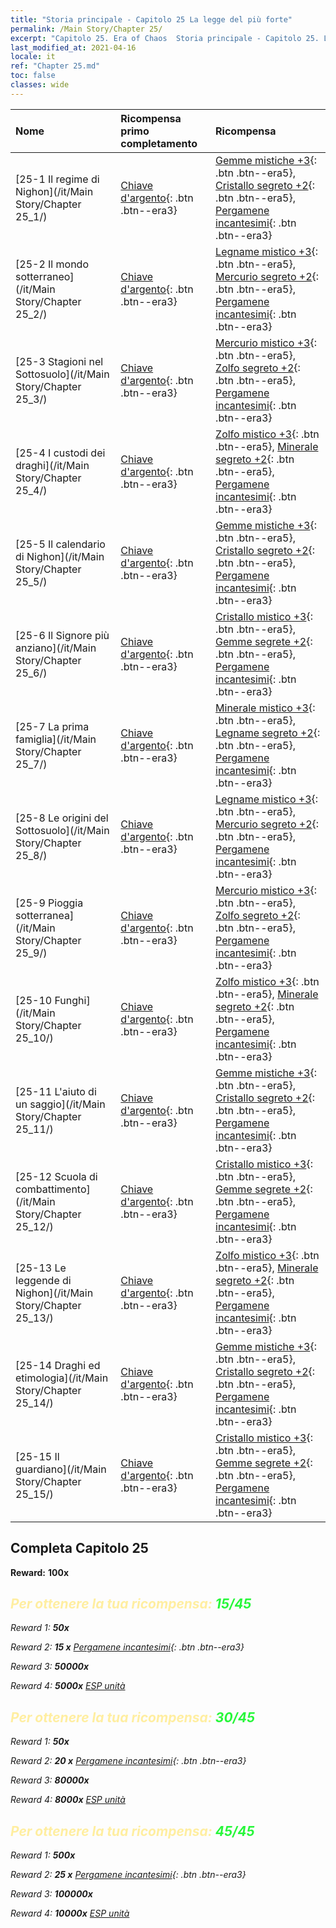 ```yaml
---
title: "Storia principale - Capitolo 25 La legge del più forte"
permalink: /Main Story/Chapter 25/
excerpt: "Capitolo 25. Era of Chaos  Storia principale - Capitolo 25. La legge del più forte"
last_modified_at: 2021-04-16
locale: it
ref: "Chapter 25.md"
toc: false
classes: wide
---
```


  | Nome |  Ricompensa primo completamento | Ricompensa |
  |:------------|:------------|:------------| 
  | [25-1 Il regime di Nighon](/it/Main Story/Chapter 25_1/) | [Chiave d'argento](/it/Items/con_693/){: .btn .btn--era3} | [Gemme mistiche +3](/it/Items/mat_86/){: .btn .btn--era5}, [Cristallo segreto +2](/it/Items/mat_80/){: .btn .btn--era5}, [Pergamene incantesimi](/it/Items/con_694/){: .btn .btn--era3} |
  | [25-2 Il mondo sotterraneo](/it/Main Story/Chapter 25_2/) | [Chiave d'argento](/it/Items/con_693/){: .btn .btn--era3} | [Legname mistico +3](/it/Items/mat_83/){: .btn .btn--era5}, [Mercurio segreto +2](/it/Items/mat_77/){: .btn .btn--era5}, [Pergamene incantesimi](/it/Items/con_694/){: .btn .btn--era3} |
  | [25-3 Stagioni nel Sottosuolo](/it/Main Story/Chapter 25_3/) | [Chiave d'argento](/it/Items/con_693/){: .btn .btn--era3} | [Mercurio mistico +3](/it/Items/mat_84/){: .btn .btn--era5}, [Zolfo segreto +2](/it/Items/mat_78/){: .btn .btn--era5}, [Pergamene incantesimi](/it/Items/con_694/){: .btn .btn--era3} |
  | [25-4 I custodi dei draghi](/it/Main Story/Chapter 25_4/) | [Chiave d'argento](/it/Items/con_693/){: .btn .btn--era3} | [Zolfo mistico +3](/it/Items/mat_85/){: .btn .btn--era5}, [Minerale segreto +2](/it/Items/mat_75/){: .btn .btn--era5}, [Pergamene incantesimi](/it/Items/con_694/){: .btn .btn--era3} |
  | [25-5 Il calendario di Nighon](/it/Main Story/Chapter 25_5/) | [Chiave d'argento](/it/Items/con_693/){: .btn .btn--era3} | [Gemme mistiche +3](/it/Items/mat_86/){: .btn .btn--era5}, [Cristallo segreto +2](/it/Items/mat_80/){: .btn .btn--era5}, [Pergamene incantesimi](/it/Items/con_694/){: .btn .btn--era3} |
  | [25-6 Il Signore più anziano](/it/Main Story/Chapter 25_6/) | [Chiave d'argento](/it/Items/con_693/){: .btn .btn--era3} | [Cristallo mistico +3](/it/Items/mat_87/){: .btn .btn--era5}, [Gemme segrete +2](/it/Items/mat_79/){: .btn .btn--era5}, [Pergamene incantesimi](/it/Items/con_694/){: .btn .btn--era3} |
  | [25-7 La prima famiglia](/it/Main Story/Chapter 25_7/) | [Chiave d'argento](/it/Items/con_693/){: .btn .btn--era3} | [Minerale mistico +3](/it/Items/mat_82/){: .btn .btn--era5}, [Legname segreto +2](/it/Items/mat_76/){: .btn .btn--era5}, [Pergamene incantesimi](/it/Items/con_694/){: .btn .btn--era3} |
  | [25-8 Le origini del Sottosuolo](/it/Main Story/Chapter 25_8/) | [Chiave d'argento](/it/Items/con_693/){: .btn .btn--era3} | [Legname mistico +3](/it/Items/mat_83/){: .btn .btn--era5}, [Mercurio segreto +2](/it/Items/mat_77/){: .btn .btn--era5}, [Pergamene incantesimi](/it/Items/con_694/){: .btn .btn--era3} |
  | [25-9 Pioggia sotterranea](/it/Main Story/Chapter 25_9/) | [Chiave d'argento](/it/Items/con_693/){: .btn .btn--era3} | [Mercurio mistico +3](/it/Items/mat_84/){: .btn .btn--era5}, [Zolfo segreto +2](/it/Items/mat_78/){: .btn .btn--era5}, [Pergamene incantesimi](/it/Items/con_694/){: .btn .btn--era3} |
  | [25-10 Funghi](/it/Main Story/Chapter 25_10/) | [Chiave d'argento](/it/Items/con_693/){: .btn .btn--era3} | [Zolfo mistico +3](/it/Items/mat_85/){: .btn .btn--era5}, [Minerale segreto +2](/it/Items/mat_75/){: .btn .btn--era5}, [Pergamene incantesimi](/it/Items/con_694/){: .btn .btn--era3} |
  | [25-11 L'aiuto di un saggio](/it/Main Story/Chapter 25_11/) | [Chiave d'argento](/it/Items/con_693/){: .btn .btn--era3} | [Gemme mistiche +3](/it/Items/mat_86/){: .btn .btn--era5}, [Cristallo segreto +2](/it/Items/mat_80/){: .btn .btn--era5}, [Pergamene incantesimi](/it/Items/con_694/){: .btn .btn--era3} |
  | [25-12 Scuola di combattimento](/it/Main Story/Chapter 25_12/) | [Chiave d'argento](/it/Items/con_693/){: .btn .btn--era3} | [Cristallo mistico +3](/it/Items/mat_87/){: .btn .btn--era5}, [Gemme segrete +2](/it/Items/mat_79/){: .btn .btn--era5}, [Pergamene incantesimi](/it/Items/con_694/){: .btn .btn--era3} |
  | [25-13 Le leggende di Nighon](/it/Main Story/Chapter 25_13/) | [Chiave d'argento](/it/Items/con_693/){: .btn .btn--era3} | [Zolfo mistico +3](/it/Items/mat_85/){: .btn .btn--era5}, [Minerale segreto +2](/it/Items/mat_75/){: .btn .btn--era5}, [Pergamene incantesimi](/it/Items/con_694/){: .btn .btn--era3} |
  | [25-14 Draghi ed etimologia](/it/Main Story/Chapter 25_14/) | [Chiave d'argento](/it/Items/con_693/){: .btn .btn--era3} | [Gemme mistiche +3](/it/Items/mat_86/){: .btn .btn--era5}, [Cristallo segreto +2](/it/Items/mat_80/){: .btn .btn--era5}, [Pergamene incantesimi](/it/Items/con_694/){: .btn .btn--era3} |
  | [25-15 Il guardiano](/it/Main Story/Chapter 25_15/) | [Chiave d'argento](/it/Items/con_693/){: .btn .btn--era3} | [Cristallo mistico +3](/it/Items/mat_87/){: .btn .btn--era5}, [Gemme segrete +2](/it/Items/mat_79/){: .btn .btn--era5}, [Pergamene incantesimi](/it/Items/con_694/){: .btn .btn--era3} |


## Completa Capitolo 25

 **Reward:**  **100x** <i class="fas fa-gem"/>



## <span style="color: #ffeea0">Per ottenere la tua ricompensa: </span><span style="color: #27f73a">15/45</span>

 Reward 1:  **50x** <i class="fas fa-gem"/>

 Reward 2: **15 x** [Pergamene incantesimi](/it/Items/con_694/){: .btn .btn--era3}

 Reward 3:  **50000x** <i class="fas fa-coins"/>

 Reward 4:  **5000x** [ESP unità](/it/Items/con_902/)



## <span style="color: #ffeea0">Per ottenere la tua ricompensa: </span><span style="color: #27f73a">30/45</span>

 Reward 1:  **50x** <i class="fas fa-gem"/>

 Reward 2: **20 x** [Pergamene incantesimi](/it/Items/con_694/){: .btn .btn--era3}

 Reward 3:  **80000x** <i class="fas fa-coins"/>

 Reward 4:  **8000x** [ESP unità](/it/Items/con_902/)



## <span style="color: #ffeea0">Per ottenere la tua ricompensa: </span><span style="color: #27f73a">45/45</span>

 Reward 1:  **500x** <i class="fas fa-gem"/>

 Reward 2: **25 x** [Pergamene incantesimi](/it/Items/con_694/){: .btn .btn--era3}

 Reward 3:  **100000x** <i class="fas fa-coins"/>

 Reward 4:  **10000x** [ESP unità](/it/Items/con_902/)

